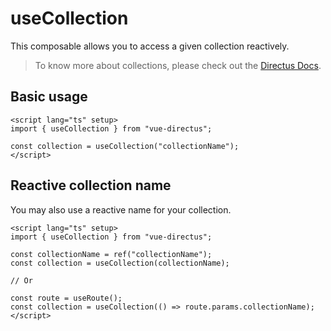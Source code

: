 # useCollection

This composable allows you to access a given collection reactively.

> To know more about collections, please check out the [Directus Docs](https://docs.directus.io/reference/sdk/#collections).

## Basic usage

```vue
<script lang="ts" setup>
import { useCollection } from "vue-directus";

const collection = useCollection("collectionName");
</script>
```

## Reactive collection name

You may also use a reactive name for your collection.

```vue
<script lang="ts" setup>
import { useCollection } from "vue-directus";

const collectionName = ref("collectionName");
const collection = useCollection(collectionName);

// Or

const route = useRoute();
const collection = useCollection(() => route.params.collectionName);
</script>
```
